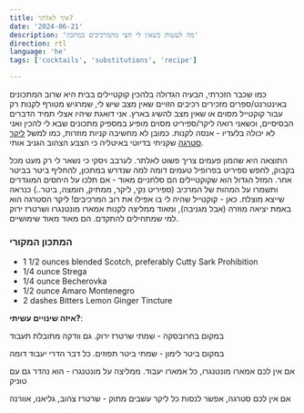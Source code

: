 ```yaml
---
title: איך לאלתר?
date: '2024-06-21'
description: 'מה לעשות כשאין לי חצי מהמרכיבים במתכון'
direction: rtl
language: 'he'
tags: ['cocktails', 'substitutions', 'recipe']

---
```


כמו שכבר הזכרתי, הבעיה הגדולה בלהכין קוקטיילים בבית היא שרוב המתכונים באינטרנט/ספרים מזכירים רכיבים הזויים שאין מצב שיש לי, שמרגיש מטורף לקנות רק עבור קוקטייל מסוים או שאין מצב להשיג בארץ. אני דואגת שיהיו אצלי תמיד הדברים הבסיסיים, וכשאני רואה ליקר/ספיריט מסוים מופיע במספיק מתכונים שבא לי להכין ואני לא יכולה בלעדיו - אנסה לקנות. 
כמובן לא מחשיבה קניות מוזרות, כמו למשל [ליקר סטרגה](https://wnf.co.il/liquore-strega) שקניתי בדיוטי באיטליה כי הצבע הצהוב הגניב אותי. 

התוצאה היא שהמון פעמים צריך פשוט לאלתר. לערבב ויסקי כי נשאר לי רק מעט מכל בקבוק, לחפש ספיריט בפרופיל טעמים דומה למה שנדרש במתכון, להחליף ביטר בביטר אחר. המזל הגדול הוא שקוקטיילים הם סלחניים מאוד - אם תלכו על היחסים המוגדרים ותשמרו על המהות של המרכיב (ספיריט נקי, ליקר, ממתיק, חומצה, ביטר..) כנראה שייצא מוצלח. 
כאן - קוקטייל שהיה לי בו אפילו את רוב המרכיבים! ליקר הסטרגה הוא באמת יציאה מוזרה (אבל מגניבה), ומאוד ממליצה לקנות אמארו מונטנגרו ושרטרז ירוק למי שמתחילים להתקדם. הם מאוד מאוד שימושיים.  

### המתכון המקורי
- 1 1/2 ounces blended Scotch, preferably Cutty Sark Prohibition
- 1/4 ounce Strega
- 1/4 ounce Becherovka
- 1/2 ounce Amaro Montenegro
- 2 dashes Bitters Lemon Ginger Tincture

**איזה שינויים עשיתי?**: 

במקום בחרובסקה - שמתי שרטרז ירוק. גם וודקה מתובלת תעבוד

במקום ביטר לימון - שמתי ביטר תפוזים. כל דבר הדרי יעבוד דומה

אם אין לכם אמארו מונטנגרו, כל אמארו יעבוד. ממליצה על מונטנגרו - הוא נהדר גם עם טוניק

אם אין לכם סטרגה, אפשר לנסות כל ליקר עשבים מתוק - שרטרז צהוב, גליאנו, אוורנה
